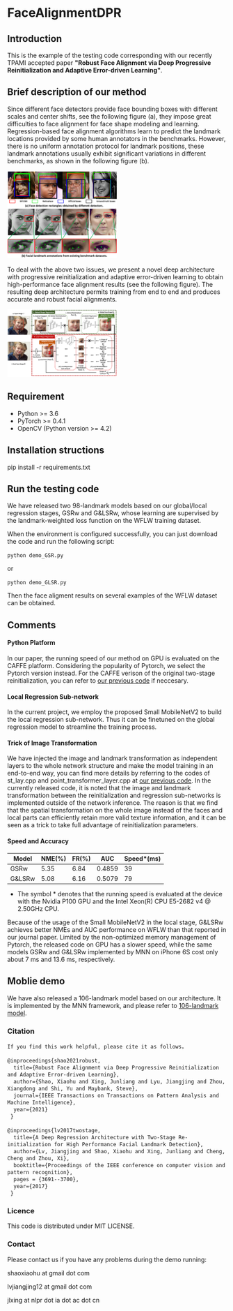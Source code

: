 # FaceAlignmentDPR 

## Introduction
This is the example of the testing code corresponding with our recently TPAMI accepted paper **"Robust Face Alignment via Deep Progressive Reinitialization and Adaptive Error-driven Learning"**.

## Brief description of our method
Since different face detectors provide face bounding boxes with different scales and center shifts, see the following figure (a), they impose great difficulties to face alignment for face shape modeling and learning. Regression-based face alignment algorithms learn to predict the landmark locations provided by some human annotators in the benchmarks. However, there is no uniform annotation protocol for landmark positions, these landmark annotations usually exhibit significant variations in different benchmarks, as shown in the following figure (b).

<img src="figures/motivation.png" width = "50%" />

To deal with the above two issues, we present a novel deep architecture with progressive reinitialization and adaptive error-driven learning to obtain high-performance face alignment results (see the following figure). The resulting deep architecture permits training from end to end and produces accurate and robust facial alignments.

<img src="figures/overflow.png" width = "50%" />

## Requirement
* Python >= 3.6 
* PyTorch >= 0.4.1
* OpenCV (Python version >= 4.2)

## Installation structions
 pip install -r requirements.txt 
 
## Run the testing code
We have released two 98-landmark models based on our global/local regression stages, GSRw and G&LSRw, whose learning are supervised by the landmark-weighted loss function on the WFLW training dataset.

When the environment is configured successfully, you can just download the code and run the following script:

`python demo_GSR.py` 

or 

`python demo_GLSR.py` 

Then the face aligment results on several examples of the WFLW dataset can be obtained.

## Comments
#### Python Platform 
In our paper, the running speed of our method on GPU is evaluated on the  CAFFE platform. Considering the popularity of Pytorch, we select the Pytorch version instead.  For the CAFFE verison of the original two-stage reinitialization, you can refer to [our previous code](https://github.com/shaoxiaohu/Face_Alignment_Two_Stage_Re-initialization.git) if neccesary.

#### Local Regression Sub-network
In the current project, we employ the proposed Small MobileNetV2 to build the local regression sub-network. Thus it can be finetuned on the global regression model to streamline the training process. 

#### Trick of Image Transformation
We have injected the image and landmark transformation as independent layers to the whole network structure and make the model training in an end-to-end way, you can find more details by referring to the codes of st_lay.cpp and point_transformer_layer.cpp at [our previous code](https://github.com/shaoxiaohu/Face_Alignment_Two_Stage_Re-initialization.git). In the currently released code, it is noted that the image and landmark transformation between the reinitialization and regression sub-networks is implemented outside of the network inference. The reason is that we find that the spatial transformation on the whole image instead of the faces and local parts can efficiently retain more valid texture information, and it can be seen as a trick to take full advantage of reinitialization parameters. 

#### Speed and Accuracy

| Model |NME(%)  | FR(%) |AUC|Speed*(ms)|
|--|--|--|--|--|
| GSRw |  5.35|  6.84 |0.4859   | 39 | 
| G&LSRw  | 5.08 |6.16   |0.5079   | 79  | 

* The symbol \* denotes that the running speed is evaluated at the device with the Nvidia P100 GPU and the Intel Xeon(R) CPU E5-2682 v4 @ 2.50GHz CPU.

Because of the usage of the Small MobileNetV2 in the local stage, G&LSRw achieves better NMEs and AUC performance on WFLW than that reported in our journal paper. Limited by the non-optimized memory management of Pytorch, the released code on GPU has a slower speed, while the same models GSRw and G&LSRw implemented by MNN on iPhone 6S cost only about 7 ms and 13.6 ms, respectively.

## Moblie demo
We have also released a 106-landmark model based on our architecture. It is implemented by the MNN framework, and please refer to [106-landmark model](https://github.com/alibaba/MNNKit/blob/master/doc/FaceDetection_CN.md).

### Citation
```
If you find this work helpful, please cite it as follows，

@inproceedings{shao2021robust,  
  title={Robust Face Alignment via Deep Progressive Reinitialization and Adaptive Error-driven Learning},  
  author={Shao, Xiaohu and Xing, Junliang and Lyu, Jiangjing and Zhou, Xiangdong and Shi, Yu and Maybank, Steve},  
  journal={IEEE Transactions on Transactions on Pattern Analysis and Machine Intelligence},  
  year={2021}  
 }

@inproceedings{lv2017twostage,  
  title={A Deep Regression Architecture with Two-Stage Re-initialization for High Performance Facial Landmark Detection},  
  author={Lv, Jiangjing and Shao, Xiaohu and Xing, Junliang and Cheng, Cheng and Zhou, Xi},  
  booktitle={Proceedings of the IEEE conference on computer vision and pattern recognition}, 
  pages = {3691--3700},  
  year={2017}  
 }
```

### Licence
This code is distributed under MIT LICENSE.

### Contact
Please contact us if you have any problems during the demo running: <br> 

shaoxiaohu at gmail dot com <br>

lvjiangjing12 at gmail dot com <br>

jlxing at nlpr dot ia dot ac dot cn <br>
